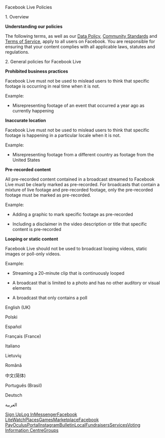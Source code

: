 Facebook Live Policies

1\. Overview

**Understanding our policies**

The following terms, as well as our [Data Policy](https://www.facebook.com/about/privacy/), [Community Standards](https://www.facebook.com/communitystandards/) and [Terms of Service](https://www.facebook.com/legal/terms), apply to all users on Facebook. You are responsible for ensuring that your content complies with all applicable laws, statutes and regulations.

2\. General policies for Facebook Live

**Prohibited business practices**

Facebook Live must not be used to mislead users to think that specific footage is occurring in real time when it is not.

Example:

*   Misrepresenting footage of an event that occurred a year ago as currently happening

**Inaccurate location**

Facebook Live must not be used to mislead users to think that specific footage is happening in a particular locale when it is not.

Example:

*   Misrepresenting footage from a different country as footage from the United States

**Pre-recorded content**

All pre-recorded content contained in a broadcast streamed to Facebook Live must be clearly marked as pre-recorded. For broadcasts that contain a mixture of live footage and pre-recorded footage, only the pre-recorded footage must be marked as pre-recorded.

Example:

*   Adding a graphic to mark specific footage as pre-recorded

*   Including a disclaimer in the video description or title that specific content is pre-recorded

**Looping or static content**

Facebook Live should not be used to broadcast looping videos, static images or poll-only videos.

Example:

*   Streaming a 20-minute clip that is continuously looped

*   A broadcast that is limited to a photo and has no other auditory or visual elements

*   A broadcast that only contains a poll

English (UK)

Polski

Español

Français (France)

Italiano

Lietuvių

Română

中文(简体)

Português (Brasil)

Deutsch

العربية

[Sign Up](https://www.facebook.com/reg/)[Log In](https://www.facebook.com/login/)[Messenger](https://l.facebook.com/l.php?u=https%3A%2F%2Fmessenger.com%2F&h=AT1lC0jzAMvdZOVglXBcH4GpZ_1IlRfaE12mOYgn5cU48gSjWMEWPRKiHBNxI9VVOCQZVN-NX2rK1ATic9WrsDwGKElPA18uvbymI9iI3RK5T0zMI1rWc8tOvdSB9UIf-8DliPPa9O2-dlqfOz78h2dG8R6K77r2JbvPZA)[Facebook Lite](https://www.facebook.com/lite/)[Watch](https://en-gb.facebook.com/watch/)[Places](https://www.facebook.com/places/)[Games](https://www.facebook.com/games/)[Marketplace](https://www.facebook.com/marketplace/)[Facebook Pay](https://pay.facebook.com/)[Oculus](https://l.facebook.com/l.php?u=https%3A%2F%2Fwww.oculus.com%2F&h=AT1lC0jzAMvdZOVglXBcH4GpZ_1IlRfaE12mOYgn5cU48gSjWMEWPRKiHBNxI9VVOCQZVN-NX2rK1ATic9WrsDwGKElPA18uvbymI9iI3RK5T0zMI1rWc8tOvdSB9UIf-8DliPPa9O2-dlqfOz78h2dG8R6K77r2JbvPZA)[Portal](https://portal.facebook.com/)[Instagram](https://l.facebook.com/l.php?u=https%3A%2F%2Fwww.instagram.com%2F&h=AT1lC0jzAMvdZOVglXBcH4GpZ_1IlRfaE12mOYgn5cU48gSjWMEWPRKiHBNxI9VVOCQZVN-NX2rK1ATic9WrsDwGKElPA18uvbymI9iI3RK5T0zMI1rWc8tOvdSB9UIf-8DliPPa9O2-dlqfOz78h2dG8R6K77r2JbvPZA)[Bulletin](https://www.bulletin.com/)[Local](https://www.facebook.com/local/lists/245019872666104/)[Fundraisers](https://www.facebook.com/fundraisers/)[Services](https://www.facebook.com/biz/directory/)[Voting Information Centre](https://www.facebook.com/votinginformationcenter/?entry_point=c2l0ZQ%3D%3D)[Groups](https://www.facebook.com/groups/explore/)